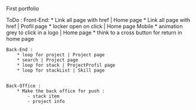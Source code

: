 First portfolio

ToDo :
    Front-End:
        * Link all page with href | Home page 
        * Link all page with href | Profil page 
        * locker open on click | Home page Mobile
        * animation grey to click in a logo | Home page
        * think to a cross button for return in home page
    
    Back-End :
        * loop for project | Project page
        * search | Project page 
        * loop for stack | ProjectProfil page
        * loop for stackList | Skill page


    Back-Office : 
        * Make the back office for push :
            - stack item
            - project info 
        